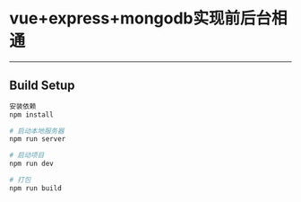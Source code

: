 # vue+express+mongodb实现前后台相通
***

## Build Setup

``` bash
安装依赖
npm install

# 启动本地服务器
npm run server

# 启动项目
npm run dev

# 打包
npm run build
```